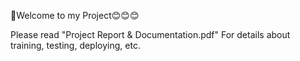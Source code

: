 💖Welcome to my Project😊😊😊

Please read "Project Report & Documentation.pdf" For details about training, testing, deploying, etc.
